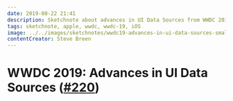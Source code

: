 ```yaml
---
date: 2019-08-22 21:41
description: Sketchnote about advances in UI Data Sources from WWDC 2019
tags: sketchnote, apple, wwdc, wwdc-19, iOS
image: ../../images/sketchnotes/wwdc19-advances-in-ui-data-sources-small.jpg
contentCreator: Steve Breen
---
```


# WWDC 2019: Advances in UI Data Sources ([#220](https://developer.apple.com/wwdc19/220))
